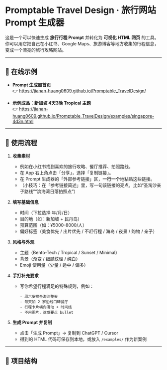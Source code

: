 # Promptable Travel Design · 旅行网站 Prompt 生成器

这是一个可以快速生成 **旅行行程 Prompt** 并转化为 **可视化 HTML 网页** 的工具。  
你可以用它把自己在小红书、Google Maps、旅游博客等地方收集的行程信息，变成一个漂亮的旅行攻略网站。

---

## 📌 在线示例

- **Prompt 生成器首页**  
  👉 https://jianan-huang0609.github.io/Promptable_TravelDesign/

- **示例成品：新加坡 4天3晚 Tropical 主题**  
  👉 https://jianan-huang0609.github.io/Promptable_TravelDesign/examples/singapore-4d3n.html

---

## 🚀 使用流程

1. **收集素材**  
   - 例如在小红书找到喜欢的旅行攻略、餐厅推荐、拍照路线。  
   - 在 App 右上角点击「分享」，选择「复制链接」。  
   - 在 Prompt 生成器的「外部参考链接」区，**一行一个**地粘贴这些链接。  
   - （小技巧：在「参考链接简述」里，写一句该链接的亮点，比如“圣淘沙亲子路线”“滨海湾日落拍照点”）

2. **填写基础信息**  
   - 时间（下拉选择 年/月/日）  
   - 目的地（如：新加坡 + 民丹岛）  
   - 预算范围（如：¥5000-8000/人）  
   - 偏好标签（美食优先 / 出片优先 / 不赶行程 / 海岛 / 夜景 / 购物 / 亲子）  

3. **风格与外观**  
   - 主题（Bento-Tech / Tropical / Sunset / Minimal）  
   - 背景（渐变 / 细腻纹理 / 纯白）  
   - Emoji 使用量（少量 / 适中 / 偏多）

4. **手打补充要求**  
   - 写你希望行程满足的特殊规则，例如：
     ```
     - 周六安排圣淘沙整天
     - 每天加 2 家沿线口碑餐厅
     - 行程卡片横向滑动 + 时间线
     - 不用图片，改成要点 bullet
     ```

5. **生成 Prompt 并复制**  
   - 点击「生成 Prompt」→ 复制到 ChatGPT / Cursor  
   - 得到的 HTML 代码可保存到本地，或放入 `/examples/` 作为新案例

---

## 📂 项目结构

